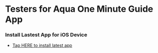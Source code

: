 # Testers for Aqua One Minute Guide App


### Install Lastest App for iOS Device 
   - <a href="itms-services://?action=download-manifest&url=https://konkolapps.github.io/aquaguide.plist">Tap HERE to install latest app</a>
<br>

